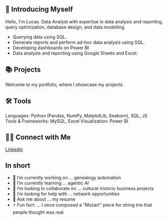 ## 👋 Introducing Myself

Hello, I'm Lucas. Data Analyst with expertise in data analysis and reporting, query optimization, database design, and data modelling.

- Querying data using SQL.
- Generate reports and perform ad-hoc data analysis using SQL.
- Developing dashboards on Power BI
- Data analysis and reporting using Google Sheets and Excel.

## 📚 Projects

Welcome to my portfolio, where I showcase my projects.

## 🛠️ Tools

Languages: Python (Pandas, NumPy, MatplotLib, Seaborn), SQL, JS  
Tools & Frameworks: MySQL, Excel
Visualization: Power BI

## 👋🏻 Connect with Me
[Linkedin](https://www.linkedin.com/in/lucas-hagemans-757a413b/)

## In short

- 🔭 I’m currently working on ... genealogy automation
- 🌱 I’m currently learning ... agentic AI
- 👯 I’m looking to collaborate on ... cultural-historic business projects
- 🤔 I’m looking for help with ... network opportunities
- 💬 Ask me about ... my resume
- ⚡ Fun fact: ... I once composed a “Mozart” piece for string trio that people thought was real
